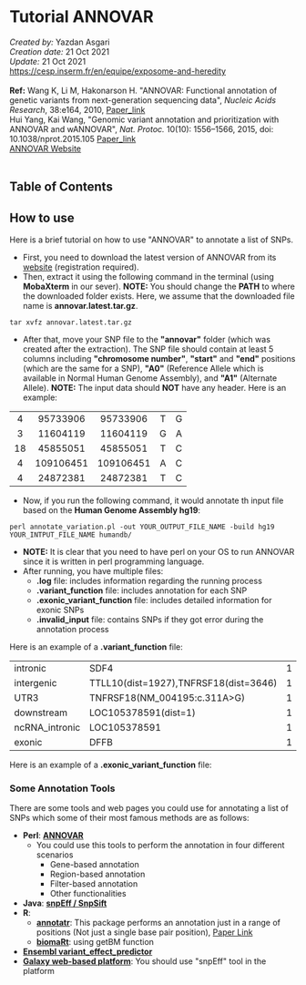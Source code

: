 # Tutorial ANNOVAR
*Created by:* Yazdan Asgari<br>
*Creation date:* 21 Oct 2021<br>
*Update:* 21 Oct 2021<br>
https://cesp.inserm.fr/en/equipe/exposome-and-heredity
<br>
<br>
**Ref:** Wang K, Li M, Hakonarson H. "ANNOVAR: Functional annotation of genetic variants from next-generation sequencing data", *Nucleic Acids Research*, 38:e164, 2010, [Paper_link](https://pubmed.ncbi.nlm.nih.gov/20601685/)<br>
Hui Yang, Kai Wang, "Genomic variant annotation and prioritization with ANNOVAR and wANNOVAR", *Nat. Protoc.* 10(10): 1556–1566, 2015, doi: 10.1038/nprot.2015.105
[Paper_link](https://pubmed.ncbi.nlm.nih.gov/26379229/)
<br>
[ANNOVAR Website](https://annovar.openbioinformatics.org/en/latest/)
<br>
<br>
## Table of Contents

## How to use
Here is a brief tutorial on how to use "ANNOVAR" to annotate a list of SNPs.
<br>
- First, you need to download the latest version of ANNOVAR from its [website](https://annovar.openbioinformatics.org/en/latest/user-guide/download/) (registration required).<br>
- Then, extract it using the following command in the terminal (using **MobaXterm** in our sever). **NOTE:** You should change the **PATH** to where the downloaded folder exists. Here, we assume that the downloaded file name is **annovar.latest.tar.gz**.
```
tar xvfz annovar.latest.tar.gz
```
- After that, move your SNP file to the **"annovar"** folder (which was created after the extraction).
The SNP file should contain at least 5 columns including **"chromosome number"**, **"start"** and **"end"** positions (which are the same for a SNP), **"A0"** (Reference Allele which is available in Normal Human Genome Assembly), and **"A1"** (Alternate Allele). **NOTE:** The input data should **NOT** have any header. Here is an example:

|  |  |  |  |  | 
|:---:|:---:|:---:|:---:|:---:|  
| 4	| 95733906	| 95733906	| T	| G |
| 3	| 11604119	| 11604119	| G	| A |
| 18	| 45855051	| 45855051	| T	| C |
| 4	| 109106451	| 109106451	| A	| C |
| 4	| 24872381	| 24872381	| T	| C |

- Now, if you run the following command, it would annotate th input file based on the **Human Genome Assembly hg19**: 
```
perl annotate_variation.pl -out YOUR_OUTPUT_FILE_NAME -build hg19 YOUR_INTPUT_FILE_NAME humandb/
```
- **NOTE:** It is clear that you need to have perl on your OS to run ANNOVAR since it is written in perl programming language.
- After running, you have multiple files:
  - **.log** file: includes information regarding the running process
  - **.variant_function** file: includes annotation for each SNP
  - **.exonic_variant_function** file: includes detailed information for exonic SNPs
  - **.invalid_input** file: contains SNPs if they got error during the annotation process

Here is an example of a **.variant_function** file:

|  |  |  |  |  |  | |
|:---|:---|:---:|:---|:---:|:---:|:---:| 
| intronic	| SDF4	| 1	| 1156131	| 1156131	| T	| C |
| intergenic	| TTLL10(dist=1927),TNFRSF18(dist=3646)	| 1	| 1135242	| 1135242	| A	| C |
| UTR3	| TNFRSF18(NM_004195:c.311A>G)	| 1	| 1138913	| 1138913	| T | C |
| downstream	| LOC105378591(dist=1)	| 1	| 1980639	| 1980639	| G	| A |
| ncRNA_intronic	| LOC105378591	| 1	| 1981118	| 1981118	| A	| C |
| exonic	| DFFB	| 1	| 3800242	| 3800242	| A |	G |

Here is an example of a **.exonic_variant_function** file:


### Some Annotation Tools 
There are some tools and web pages you could use for annotating a list of SNPs which some of their most famous methods are as follows:
- **Perl**: [**ANNOVAR**](https://annovar.openbioinformatics.org/en/latest/)
  - You could use this tools to perform the annotation in four different scenarios
     - Gene-based annotation
     - Region-based annotation
     - Filter-based annotation
     - Other functionalities
- **Java**: [**snpEff / SnpSift**](http://pcingola.github.io/SnpEff/)
- **R**: 
  - [**annotatr**](https://bioconductor.org/packages/release/bioc/html/annotatr.html): This package performs an annotation just in a range of positions (Not just a single base pair position), [Paper Link](https://www.ncbi.nlm.nih.gov/pmc/articles/PMC5860117/)
  - [**biomaRt**](https://bioconductor.org/packages/release/bioc/vignettes/biomaRt/inst/doc/accessing_ensembl.html): using getBM function
- [**Ensembl variant_effect_predictor**](https://www.ensembl.org/info/docs/tools/vep/index.html)
- [**Galaxy web-based platform**](https://usegalaxy.org/): You should use "snpEff" tool in the platform

